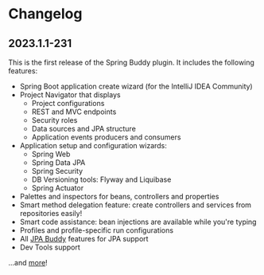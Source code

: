 # Changelog
## 2023.1.1-231
This is the first release of the Spring Buddy plugin. It includes the following features:
- Spring Boot application create wizard (for the IntelliJ IDEA Community)
- Project Navigator that displays
  - Project configurations
  - REST and MVC endpoints
  - Security roles
  - Data sources and JPA structure
  - Application events producers and consumers
- Application setup and configuration wizards:
  - Spring Web
  - Spring Data JPA
  - Spring Security
  - DB Versioning tools: Flyway and Liquibase
  - Spring Actuator
- Palettes and inspectors for beans, controllers and properties
- Smart method delegation feature: create controllers and services from repositories easily!
- Smart code assistance: bean injections are available while you're typing
- Profiles and profile-specific run configurations
- All [JPA Buddy](https://jpa-buddy.com) features for JPA support
- Dev Tools support

...and [more](http:..spring-buddy.com)!
